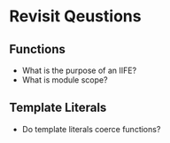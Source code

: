 # Revisit Qeustions

## Functions

- What is the purpose of an IIFE?
- What is module scope?

## Template Literals

- Do template literals coerce functions?
